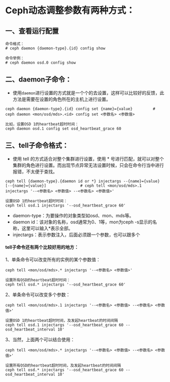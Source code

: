 # Ceph动态调整参数有两种方式：

## 一、查看运行配置
```
命令格式：
# ceph daemon {daemon-type}.{id} config show 

命令举例：
# ceph daemon osd.0 config show 
```


## 二、daemon子命令：
- 使用`daemon`进行设置的方式就是一个个的去设置，这样可以比较好的反馈，此方法是需要在设置的角色所在的主机上进行设置。
```
ceph daemon {daemon-type}.{id} config set {name}={value}         # ceph daemon <mon/osd/mds>.<id> config set <参数名> <参数值>

比如，设置OSD 1的heartbeat超时时间：
ceph daemon osd.1 config set osd_heartbeat_grace 60
```

## 三、tell子命令格式：
- 使用 tell 的方式适合对整个集群进行设置，使用 * 号进行匹配，就可以对整个集群的角色进行设置。而出现节点异常无法设置时候，只会在命令行当中进行报错，不太便于查找。
```
ceph tell {daemon-type}.{daemon id or *} injectargs --{name}={value} [--{name}={value}]               # ceph tell <mon/osd/mds>.1 injectargs '--<参数名> <参数值> --<参数名> <参数值>'

设置OSD 1的heartbeat超时时间：
ceph tell osd.1 injectargs '--osd_heartbeat_grace 60'
```
- daemon-type：为要操作的对象类型如osd、mon、mds等。
- daemon id：该对象的名称，osd通常为0、1等，mon为ceph -s显示的名称，这里可以输入*表示全部。
- injectargs：表示参数注入，后面必须跟一个参数，也可以跟多个

#### tell子命令还有两个比较好用的地方：

1、单条命令可以改变所有的实例的某个参数值：
```
ceph tell <mon/osd/mds>.* injectargs '--<参数名> <参数值>'

设置所有OSD的heartbeat超时时间：
ceph tell osd.* injectargs '--osd_heartbeat_grace 60'
```

2、单条命令可以改变多个参数：
```
ceph tell <mon/osd/mds>.1 injectargs '--<参数名> <参数值> --<参数名> <参数值>'

设置OSD 1的heartbeat超时时间，及发起heartbeat的时间间隔
ceph tell osd.1 injectargs '--osd_heartbeat_grace 60 --osd_heartbeat_interval 10'
```

3、当然，上面两个可以结合使用：
```
ceph tell <mon/osd/mds>.* injectargs '--<参数名> <参数值> --<参数名> <参数值>'  

设置所有OSD的heartbeat超时时间，及发起heartbeat的时间间隔
ceph tell osd.* injectargs '--osd_heartbeat_grace 60 --osd_heartbeat_interval 10'
```
